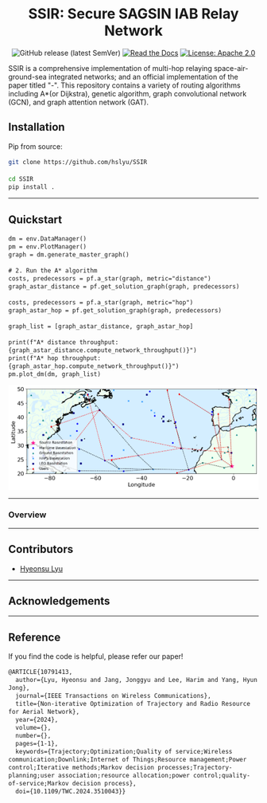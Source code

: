 <div align="center">    

# SSIR: Secure SAGSIN IAB Relay Network

![GitHub release (latest SemVer)](https://img.shields.io/badge/release-v0.1.0-blue)
[![Read the Docs](https://img.shields.io/readthedocs/torch-influence)](asdf/)
[![License: Apache 2.0](https://img.shields.io/badge/License-Apache_2.0-blue.svg)](LICENSE.txt)

</div>

SSIR is a comprehensive implementation of multi-hop relaying space-air-ground-sea integrated networks; and an official implementation of the paper titled "-".
This repository contains a variety of routing algorithms including A*(or Dijkstra), genetic algorithm, graph convolutional network (GCN), and graph attention network (GAT).

## Installation

Pip from source:

```bash
git clone https://github.com/hslyu/SSIR
 
cd SSIR
pip install .   
 ```
______________________________________________________________________

## Quickstart
```
dm = env.DataManager()
pm = env.PlotManager()
graph = dm.generate_master_graph()

# 2. Run the A* algorithm
costs, predecessors = pf.a_star(graph, metric="distance")
graph_astar_distance = pf.get_solution_graph(graph, predecessors)

costs, predecessors = pf.a_star(graph, metric="hop")
graph_astar_hop = pf.get_solution_graph(graph, predecessors)

graph_list = [graph_astar_distance, graph_astar_hop]

print(f"A* distance throughput: {graph_astar_distance.compute_network_throughput()}")
print(f"A* hop throughput: {graph_astar_hop.compute_network_throughput()}")
pm.plot_dm(dm, graph_list)
```
<img src="./example.png" title="Code result"/>

______________________________________________________________________

### Overview
______________________________________________________________________

## Contributors
- [Hyeonsu Lyu](https://www.lyu.kr/)
______________________________________________________________________

## Acknowledgements

______________________________________________________________________

## Reference
If you find the code is helpful, please refer our paper!
```
@ARTICLE{10791413,
  author={Lyu, Hyeonsu and Jang, Jonggyu and Lee, Harim and Yang, Hyun Jong},
  journal={IEEE Transactions on Wireless Communications}, 
  title={Non-iterative Optimization of Trajectory and Radio Resource for Aerial Network}, 
  year={2024},
  volume={},
  number={},
  pages={1-1},
  keywords={Trajectory;Optimization;Quality of service;Wireless communication;Downlink;Internet of Things;Resource management;Power control;Iterative methods;Markov decision processes;Trajectory-planning;user association;resource allocation;power control;quality-of-service;Markov decision process},
  doi={10.1109/TWC.2024.3510043}}
```
